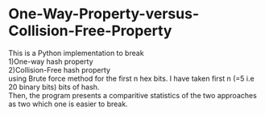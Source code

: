 # One-Way-Property-versus-Collision-Free-Property
This is a Python implementation to break                                                                                                          
1)One-way hash property                                                                                                                    
2)Collision-Free hash property                                                                                                                 
using Brute force method for the first n hex bits. I have taken first n (=5 i.e 20 binary bits) bits of hash.                                          
Then, the program presents a comparitive statistics of the two approaches as two which one is easier to break.                                                                              
